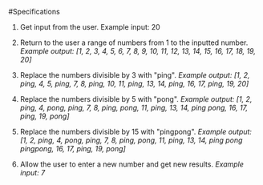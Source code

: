 #Specifications

1. Get input from the user.
   Example input:
   20

2. Return to the user a range of numbers from 1 to the inputted number.
   *Example output:
   [1, 2, 3, 4, 5, 6, 7, 8, 9, 10, 11, 12, 13, 14, 15, 16, 17, 18, 19, 20]*

3. Replace the numbers divisible by 3 with "ping".
   *Example output:
   [1, 2, ping, 4, 5, ping, 7, 8, ping, 10, 11, ping, 13, 14, ping, 16, 17, ping, 19, 20]*

4. Replace the numbers divisible by 5 with "pong".
   *Example output:
   [1, 2, ping, 4, pong, ping, 7, 8, ping, pong, 11, ping, 13, 14, ping pong, 16, 17, ping, 19, pong]*

5. Replace the numbers divisible by 15 with "pingpong".
   *Example output:
   [1, 2, ping, 4, pong, ping, 7, 8, ping, pong, 11, ping, 13, 14, ping pong pingpong, 16, 17, ping, 19, pong]*

6. Allow the user to enter a new number and get new results.
   *Example input:
   7*
